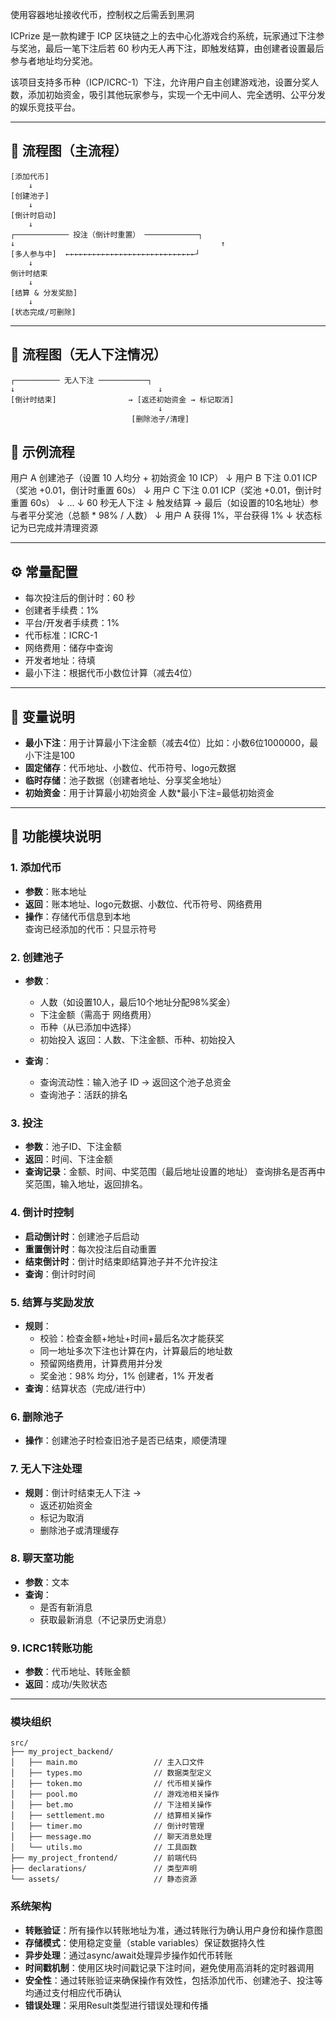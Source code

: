 使用容器地址接收代币，控制权之后需丢到黑洞

ICPrize 是一款构建于 ICP 区块链之上的去中心化游戏合约系统，玩家通过下注参与奖池，最后一笔下注后若 60 秒内无人再下注，即触发结算，由创建者设置最后参与者地址均分奖池。

该项目支持多币种（ICP/ICRC-1）下注，允许用户自主创建游戏池，设置分奖人数，添加初始资金，吸引其他玩家参与，实现一个无中间人、完全透明、公平分发的娱乐竞技平台。

---

## 🧩 流程图（主流程）

```
[添加代币]
    ↓
[创建池子]
    ↓
[倒计时启动]
    ↓
┌──────────── 投注（倒计时重置） ────────────┐
↓                                              ↑
[多人参与中]  ←←←←←←←←←←←←←←←←←←←←←←←←←←←←←┘
    ↓
倒计时结束
    ↓
[结算 & 分发奖励]
    ↓
[状态完成/可删除]
```

---

## 🧩 流程图（无人下注情况）

```
┌────────── 无人下注 ───────────┐
↓                                ↓
[倒计时结束]                → [返还初始资金 → 标记取消]
                                 ↓
                           [删除池子/清理]
```

## 🔄 示例流程

用户 A 创建池子（设置 10 人均分 + 初始资金 10 ICP）
↓
用户 B 下注 0.01 ICP（奖池 +0.01，倒计时重置 60s）
↓
用户 C 下注 0.01 ICP（奖池 +0.01，倒计时重置 60s）
↓
...
↓
60 秒无人下注
↓
触发结算 → 最后（如设置的10名地址）参与者平分奖池（总额 * 98% / 人数）
↓
用户 A 获得 1%，平台获得 1%
↓
状态标记为已完成并清理资源

---

## ⚙️ 常量配置

- 每次投注后的倒计时：60 秒  
- 创建者手续费：1%  
- 平台/开发者手续费：1%  
- 代币标准：ICRC-1  
- 网络费用：储存中查询  
- 开发者地址：待填  
- 最小下注：根据代币小数位计算（减去4位）

---

## 🔧 变量说明

- **最小下注**：用于计算最小下注金额（减去4位）比如：小数6位1000000，最小下注是100 
- **固定储存**：代币地址、小数位、代币符号、logo元数据  
- **临时存储**：池子数据（创建者地址、分享奖金地址）
- **初始资金**：用于计算最小初始资金 人数*最小下注=最低初始资金
---

## 🧩 功能模块说明

### 1. 添加代币

- **参数**：账本地址  
- **返回**：账本地址、logo元数据、小数位、代币符号、网络费用 
- **操作**：存储代币信息到本地  
查询已经添加的代币：只显示符号
### 2. 创建池子

- **参数**：
  - 人数（如设置10人，最后10个地址分配98%奖金）
  - 下注金额（需高于 网络费用）
  - 币种（从已添加中选择）
  - 初始投入
  返回：人数、下注金额、币种、初始投入 
- **查询**：
  
  - 查询流动性：输入池子 ID → 返回这个池子总资金  
  - 查询池子：活跃的排名


### 3. 投注

- **参数**：池子ID、下注金额  
- **返回**：时间、下注金额  
- **查询记录**：金额、时间、中奖范围（最后地址设置的地址）
查询排名是否再中奖范围，输入地址，返回排名。
### 4. 倒计时控制

- **启动倒计时**：创建池子后启动  
- **重置倒计时**：每次投注后自动重置  
- **结束倒计时**：倒计时结束即结算池子并不允许投注 
- **查询**：倒计时时间  

### 5. 结算与奖励发放

- **规则**：
  - 校验：检查金额+地址+时间+最后名次才能获奖
  - 同一地址多次下注也计算在内，计算最后的地址数
  - 预留网络费用，计算费用并分发
  - 奖金池：98% 均分，1% 创建者，1% 开发者
- **查询**：结算状态（完成/进行中）  

### 6. 删除池子

- **操作**：创建池子时检查旧池子是否已结束，顺便清理  

### 7. 无人下注处理

- **规则**：倒计时结束无人下注 →  
  - 返还初始资金  
  - 标记为取消  
  - 删除池子或清理缓存  

### 8. 聊天室功能

- **参数**：文本
- **查询**：
  - 是否有新消息
  - 获取最新消息（不记录历史消息）

### 9. ICRC1转账功能

- **参数**：代币地址、转账金额
- **返回**：成功/失败状态

---



### 模块组织

```
src/
├── my_project_backend/
│   ├── main.mo                 // 主入口文件
│   ├── types.mo                // 数据类型定义
│   ├── token.mo                // 代币相关操作
│   ├── pool.mo                 // 游戏池相关操作
│   ├── bet.mo                  // 下注相关操作
│   ├── settlement.mo           // 结算相关操作
│   ├── timer.mo                // 倒计时管理
│   ├── message.mo              // 聊天消息处理
│   └── utils.mo                // 工具函数
├── my_project_frontend/        // 前端代码
├── declarations/               // 类型声明
└── assets/                     // 静态资源
```

### 系统架构

- **转账验证**：所有操作以转账地址为准，通过转账行为确认用户身份和操作意图
- **存储模式**：使用稳定变量（stable variables）保证数据持久性
- **异步处理**：通过async/await处理异步操作如代币转账
- **时间戳机制**：使用区块时间戳记录下注时间，避免使用高消耗的定时器调用
- **安全性**：通过转账验证来确保操作有效性，包括添加代币、创建池子、投注等均通过支付相应代币确认
- **错误处理**：采用Result类型进行错误处理和传播
